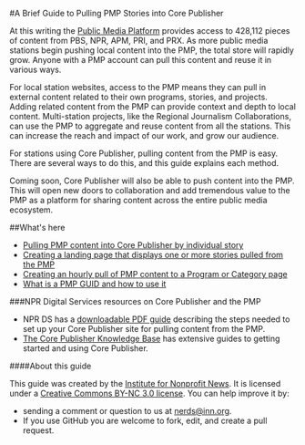 #A Brief Guide to Pulling PMP Stories into Core Publisher

At this writing the [Public Media Platform](http://publicmediaplatform.org/) provides access to 428,112 pieces of content from PBS, NPR, APM, PRI, and PRX. As more public media stations begin pushing local content into the PMP, the total store will rapidly grow. Anyone with a PMP account can pull this content and reuse it in various ways. 

For local station websites, access to the PMP means they can pull in external content related to their own programs, stories, and projects. Adding related content from the PMP can provide context and depth to local content. Multi-station projects, like the Regional Journalism Collaborations, can use the PMP to aggregate and reuse content from all the stations. This can increase the reach and impact of our work, and grow our audience. 

For stations using Core Publisher, pulling content from the PMP is easy. There are several ways to do this, and this guide explains each method. 

Coming soon, Core Publisher will also be able to push content into the PMP. This will open new doors to collaboration and add tremendous value to the PMP as a platform for sharing content across the entire public media ecosystem.

##What's here

* [Pulling PMP content into Core Publisher by individual story](/pulling-pmp-content-into-cp-by-story.md)
* [Creating a landing page that displays one or more stories pulled from the PMP](/create-landing-pages.md)
* [Creating an hourly pull of PMP content to a Program or Category page](/hourly-pull-to-a-page.md)
* [What is a PMP GUID and how to use it](/what-is-a-pmp-guid.md)
 
###NPR Digital Services resources on Core Publisher and the PMP

* NPR DS has a [downloadable PDF guide](http://mediad.publicbroadcasting.net/p/newnprdsblog/files/201504/how_to_pull_content_from_the_pmp_into_core_publisher_march_2015.pdf) describing the steps needed to set up your Core Publisher site for pulling content from the PMP.
* [The Core Publisher Knowledge Base](http://digitalservices.npr.org/support/knowledgebase/corepublisher) has extensive guides to getting started and using Core Publisher.

####About this guide

This guide was created by the [Institute for Nonprofit News](http://inn.org/). It is licensed under a [Creative Commons BY-NC 3.0 license](http://creativecommons.org/licenses/by-nc/3.0/). You can help improve it by:

* sending a comment or question to us at nerds@inn.org. 
* If you use GitHub you are welcome to fork, edit, and create a pull request.
